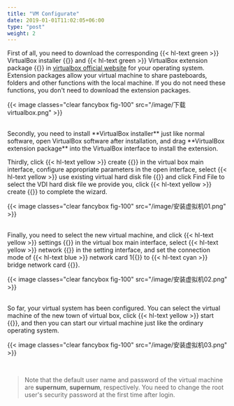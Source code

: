 ```yaml
---
title: "VM Configurate"
date: 2019-01-01T11:02:05+06:00
type: "post"
weight: 2
---
```


First of all, you need to download the corresponding {{< hl-text green >}} VirtualBox installer {{</hl-text >}} and {{< hl-text green >}} VirtualBox extension package {{</hl-text >}} in [virtualbox official website](https://www.virtualbox.org/wiki/Downloads) for your operating system. Extension packages allow your virtual machine to share pasteboards, folders and other functions with the local machine. If you do not need these functions, you don't need to download the extension packages.

{{< image classes="clear fancybox fig-100" src="/image/下载virtualbox.png" >}}

<br>
Secondly, you need to install **VirtualBox installer** just like normal software, open VirtualBox software after installation, and drag **VirtualBox extension package** into the VirtualBox interface to install the extension.  

Thirdly, click {{< hl-text yellow >}} create {{</hl-text >}} in the virtual box main interface, configure appropriate parameters in the open interface, select {{< hl-text yellow >}} use existing virtual hard disk file {{</hl-text >}} and click Find File to select the VDI hard disk file we provide you, click {{< hl-text yellow >}} create {{</hl-text >}} to complete the wizard.

{{< image classes="clear fancybox fig-100" src="/image/安装虚拟机01.png" >}}

<br>
Finally, you need to select the new virtual machine, and click {{< hl-text yellow >}} settings {{</hl-text >}} in the virtual box main interface, select {{< hl-text yellow >}} network {{</hl-text >}} in the setting interface, and set the connection mode of {{< hl-text blue >}} network card 1{{</hl-text >}} to {{< hl-text cyan >}} bridge network card {{</hl-text >}}.

{{< image classes="clear fancybox fig-100" src="/image/安装虚拟机02.png" >}}

<br>
So far, your virtual system has been configured. You can select the virtual machine of the new town of virtual box, click {{< hl-text yellow >}} start {{</hl-text >}}, and then you can start our virtual machine just like the ordinary operating system.

{{< image classes="clear fancybox fig-100" src="/image/安装虚拟机03.png" >}}

<br>

> Note that the default user name and password of the virtual machine are **supernum**, **supernum**, respectively. You need to change the root user's security password at the first time after login.  
  